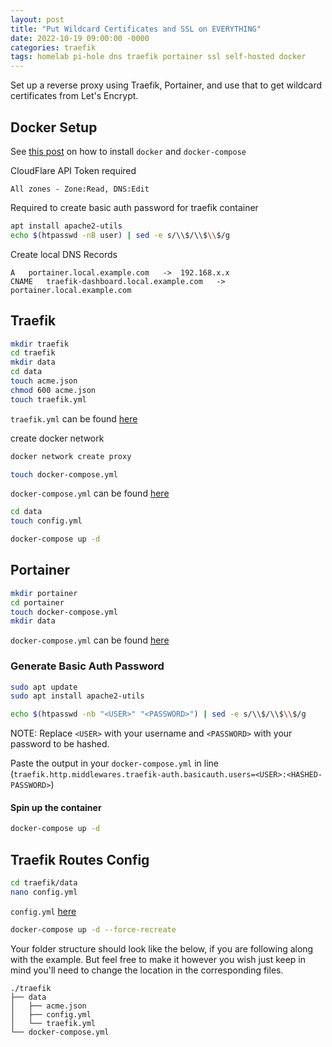 ```yaml
---
layout: post
title: "Put Wildcard Certificates and SSL on EVERYTHING"
date: 2022-10-19 09:00:00 -0000
categories: traefik
tags: homelab pi-hole dns traefik portainer ssl self-hosted docker
---
```

Set up a reverse proxy using Traefik, Portainer, and use that to get wildcard certificates from Let's Encrypt.


## Docker Setup

See [this post](https://docs.minilabwork.com/posts/docker-compose-install/) on how to install `docker` and `docker-compose`

CloudFlare API Token required
```
All zones - Zone:Read, DNS:Edit
```

Required to create basic auth password for traefik container
```bash
apt install apache2-utils
echo $(htpasswd -nB user) | sed -e s/\\$/\\$\\$/g
```


Create local DNS Records
```
A   portainer.local.example.com   ->  192.168.x.x
CNAME   traefik-dashboard.local.example.com   ->  portainer.local.example.com
```

## Traefik

```bash
mkdir traefik
cd traefik
mkdir data
cd data
touch acme.json
chmod 600 acme.json
touch traefik.yml
```

`traefik.yml` can be found [here](https://github.com/techno-tim/techno-tim.github.io/tree/master/reference_files/traefik-portainer-ssl/traefik)

create docker network

```bash
docker network create proxy
```

```bash
touch docker-compose.yml
```

`docker-compose.yml` can be found [here](https://github.com/techno-tim/techno-tim.github.io/tree/master/reference_files/traefik-portainer-ssl/traefik)

```bash
cd data
touch config.yml
```

```bash
docker-compose up -d
```

## Portainer

```bash
mkdir portainer
cd portainer
touch docker-compose.yml
mkdir data
```

`docker-compose.yml` can be found [here](https://github.com/techno-tim/techno-tim.github.io/tree/master/reference_files/traefik-portainer-ssl/portainer)

### Generate Basic Auth Password

```bash
sudo apt update
sudo apt install apache2-utils
```

```bash
echo $(htpasswd -nb "<USER>" "<PASSWORD>") | sed -e s/\\$/\\$\\$/g
```

NOTE: Replace `<USER>` with your username and `<PASSWORD>` with your password to be hashed.

Paste the output in your `docker-compose.yml` in line (`traefik.http.middlewares.traefik-auth.basicauth.users=<USER>:<HASHED-PASSWORD>`)

#### Spin up the container

```bash
docker-compose up -d
```

## Traefik Routes Config

```bash
cd traefik/data
nano config.yml
```

`config.yml` [here](https://github.com/techno-tim/techno-tim.github.io/tree/master/reference_files/traefik-portainer-ssl/traefik)

```bash
docker-compose up -d --force-recreate
```

Your folder structure should look like the below, if you are following along with the example.  But feel free to make it however you wish just keep in mind you'll need to change the location in the corresponding files. 

```
./traefik
├── data
│   ├── acme.json
│   ├── config.yml
│   └── traefik.yml
└── docker-compose.yml
```
